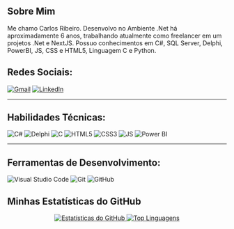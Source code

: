## Sobre Mim
<p> Me chamo Carlos Ribeiro. 
  Desenvolvo no Ambiente .Net há aproximadamente 6 anos, trabalhando atualmente como freelancer em um projetos .Net e NextJS.
Possuo conhecimentos  em C#, SQL Server, Delphi, PowerBI, JS, CSS e HTML5, Linguagem C e Python.</p>

## Redes Sociais:


 
  <a href="mailto:dev.carlosribeiro@gmail.com"><img src="https://img.shields.io/badge/-Gmail-%23333?style=for-the-badge&logo=gmail&logoColor=white"  alt="Gmail"></a> 
  <a href="https://www.linkedin.com/in/carlosribeiro-dev/"><img src="https://img.shields.io/badge/-LinkedIn-%230077B5?style=for-the-badge&logo=linkedin&logoColor=white" alt="LinkedIn"></a>
  
  



---

## Habilidades Técnicas:

![C#](https://img.shields.io/badge/C%23-239120?style=for-the-badge&logo=csharp&logoColor=white)
![Delphi](https://img.shields.io/badge/Delphi-B22222?style=for-the-badge&logo=delphi&logoColor=white)
![C](https://img.shields.io/badge/C-00599C?style=for-the-badge&logo=c&logoColor=white)
![HTML5](https://img.shields.io/badge/HTML5-E34F26?style=for-the-badge&logo=html5&logoColor=white)
![CSS3](https://img.shields.io/badge/CSS3-1572B6?style=for-the-badge&logo=css3&logoColor=white)
![JS](https://img.shields.io/badge/JavaScript-323330?style=for-the-badge&logo=javascript&logoColor=F7DF1E)
![Power BI](https://img.shields.io/badge/PowerBI-F2C811?style=for-the-badge&logo=Power%20BI&logoColor=white)

---

## Ferramentas de Desenvolvimento:

![Visual Studio Code](https://img.shields.io/badge/Visual%20Studio%20Code-007ACC?style=for-the-badge&logo=visual-studio-code&logoColor=white)
![Git](https://img.shields.io/badge/Git-F05032?style=for-the-badge&logo=git&logoColor=white)
![GitHub](https://img.shields.io/badge/GitHub-181717?style=for-the-badge&logo=github&logoColor=white)

## Minhas Estatísticas do GitHub
<p align="center">
  <a href="https://github.com/carlosribeiro1987">
    <img src="https://github-readme-stats.vercel.app/api?username=carlosribeiro1987&show_icons=true&theme=dark&include_all_commits=true&count_private=true" alt="Estatísticas do GitHub">
  </a>
  <a href="https://github.com/carlosribeiro1987">
    <img src="https://github-readme-stats.vercel.app/api/top-langs/?username=carlosribeiro1987&layout=compact&theme=dark&count_private=true" alt="Top Linguagens">
  </a>
</p>
